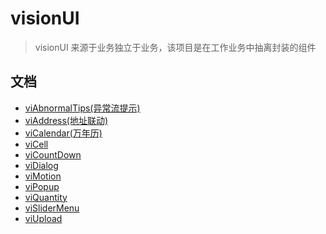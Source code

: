 # visionUI

> visionUI 来源于业务独立于业务，该项目是在工作业务中抽离封装的组件

## 文档

+ [viAbnormalTips(异常流提示)](./visionUICloudApp/pages/viAbnormalTips) <br>
+ [viAddress(地址联动)](./visionUICloudApp/pages/viAddress)<br>
+ [viCalendar(万年历)](./visionUICloudApp/pages/viCalendar)<br>
+ [viCell](./visionUICloudApp/pages/viCell)
+ [viCountDown](./visionUICloudApp/pages/viCountDown)
+ [viDialog](./visionUICloudApp/pages/viDialog)
+ [viMotion](./visionUICloudApp/pages/viMotion)
+ [viPopup](./visionUICloudApp/pages/viPopup)
+ [viQuantity](./visionUICloudApp/pages/viQuantity)
+ [viSliderMenu](./visionUICloudApp/pages/viSliderMenu)
+ [viUpload](./visionUICloudApp/pages/viUpload)